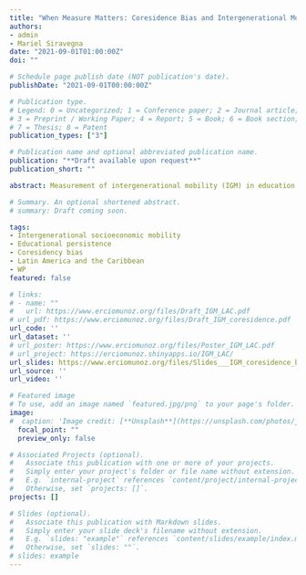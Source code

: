 ```yaml
---
title: "When Measure Matters: Coresidence Bias and Intergenerational Mobility Revisited"
authors:
- admin
- Mariel Siravegna
date: "2021-09-01T01:00:00Z"
doi: ""

# Schedule page publish date (NOT publication's date).
publishDate: "2021-09-01T00:00:00Z"

# Publication type.
# Legend: 0 = Uncategorized; 1 = Conference paper; 2 = Journal article;
# 3 = Preprint / Working Paper; 4 = Report; 5 = Book; 6 = Book section;
# 7 = Thesis; 8 = Patent
publication_types: ["3"]

# Publication name and optional abbreviated publication name.
publication: "**Draft available upon request**"
publication_short: ""

abstract: Measurement of intergenerational mobility (IGM) in education requires linked information about children's and parents' educational attainment. However, several economies do not offer better data alternatives to estimate IGM than the use of coresident samples (i.e., samples with this link only available for individuals living with their parents), which may yield biased estimates. In this line, a recently published paper concludes that the intergenerational correlation coefficient is less biased than the intergenerational regression coefficient as a measure of relative IGM, and researchers should move away from using the latter. We revisit this claim and offer empirical evidence against it. In addition, we use two data sources for 18 countries to provide evidence of the extent of coresidence bias on an extensive set of IGM indicators of absolute mobility, relative mobility, and movement. We compare estimates with retrospective information using a social survey against those obtained with coresident samples using census data for the same countries and birth cohorts. We show that there are indicators with varying levels of coresidence bias going from less than 1% to more than 10%. Still, some mobility indicators with minimal bias produce high levels of re-ranking that make them uninformative to rank economies by the level of IGM. In contrast, other indicators with a large bias have more reliable rankings.

# Summary. An optional shortened abstract.
# summary: Draft coming soon.

tags:
- Intergenerational socioeconomic mobility
- Educational persistence
- Coresidency bias
- Latin America and the Caribbean
- WP
featured: false

# links:
# - name: ""
#   url: https://www.erciomunoz.org/files/Draft_IGM_LAC.pdf
# url_pdf: https://www.erciomunoz.org/files/Draft_IGM_coresidence.pdf
url_code: ''
url_dataset: ''
# url_poster: https://www.erciomunoz.org/files/Poster_IGM_LAC.pdf
# url_project: https://erciomunoz.shinyapps.io/IGM_LAC/
url_slides: https://www.erciomunoz.org/files/Slides___IGM_coresidence_bias.pdf
url_source: ''
url_video: ''

# Featured image
# To use, add an image named `featured.jpg/png` to your page's folder. 
image:
#  caption: 'Image credit: [**Unsplash**](https://unsplash.com/photos/jdD8gXaTZsc)'
  focal_point: ""
  preview_only: false

# Associated Projects (optional).
#   Associate this publication with one or more of your projects.
#   Simply enter your project's folder or file name without extension.
#   E.g. `internal-project` references `content/project/internal-project/index.md`.
#   Otherwise, set `projects: []`.
projects: []

# Slides (optional).
#   Associate this publication with Markdown slides.
#   Simply enter your slide deck's filename without extension.
#   E.g. `slides: "example"` references `content/slides/example/index.md`.
#   Otherwise, set `slides: ""`.
# slides: example
---
```

